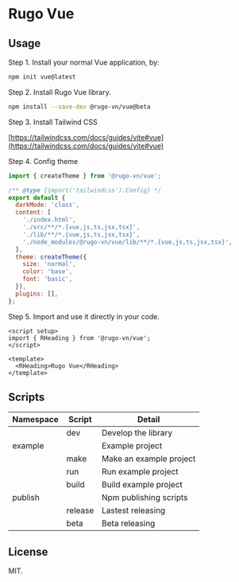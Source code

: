 # Rugo Vue

## Usage

Step 1. Install your normal Vue application, by:

```bash
npm init vue@latest
```

Step 2. Install Rugo Vue library.

```bash
npm install --save-dev @rugo-vn/vue@beta
```

Step 3. Install Tailwind CSS

[https://tailwindcss.com/docs/guides/vite#vue](https://tailwindcss.com/docs/guides/vite#vue)

Step 4. Config theme

```js
import { createTheme } from '@rugo-vn/vue';

/** @type {import('tailwindcss').Config} */
export default {
  darkMode: 'class',
  content: [
    './index.html',
    './src/**/*.{vue,js,ts,jsx,tsx}',
    './lib/**/*.{vue,js,ts,jsx,tsx}',
    './node_modules/@rugo-vn/vue/lib/**/*.{vue,js,ts,jsx,tsx}',
  ],
  theme: createTheme({
    size: 'normal',
    color: 'base',
    font: 'basic',
  }),
  plugins: [],
};
```

Step 5. Import and use it directly in your code.

```vue
<script setup>
import { RHeading } from '@rugo-vn/vue';
</script>

<template>
  <RHeading>Rugo Vue</RHeading>
</template>
```

## Scripts

| Namespace | Script  | Detail                  |
| --------- | ------- | ----------------------- |
|           | dev     | Develop the library     |
| example   |         | Example project         |
|           | make    | Make an example project |
|           | run     | Run example project     |
|           | build   | Build example project   |
| publish   |         | Npm publishing scripts  |
|           | release | Lastest releasing       |
|           | beta    | Beta releasing          |

## License

MIT.
